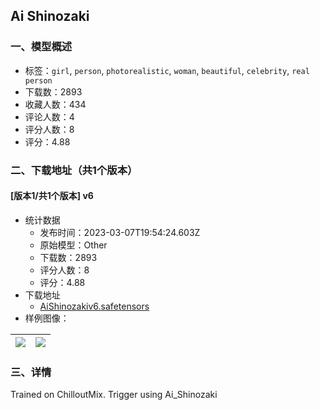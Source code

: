 ## Ai Shinozaki
### 一、模型概述

- 标签：`girl`, `person`, `photorealistic`, `woman`, `beautiful`, `celebrity`, `real person`
- 下载数：2893
- 收藏人数：434
- 评论人数：4
- 评分人数：8
- 评分：4.88

### 二、下载地址（共1个版本）

#### [版本1/共1个版本] v6

- 统计数据
  - 发布时间：2023-03-07T19:54:24.603Z
  - 原始模型：Other
  - 下载数：2893
  - 评分人数：8
  - 评分：4.88
- 下载地址
  - [AiShinozakiv6.safetensors](https://civitai.com/api/download/models/19947)
- 样例图像：

| <img src="https://image.civitai.com/xG1nkqKTMzGDvpLrqFT7WA/62a21d7a-5876-4d60-e09a-95a92a574f00/width=450/210488.jpeg" /> | <img src="https://image.civitai.com/xG1nkqKTMzGDvpLrqFT7WA/73cefdf0-35ab-4d0d-a01b-e461b5ac5700/width=450/210489.jpeg" /> |
| ---- | ---- |


### 三、详情
<p>Trained on ChilloutMix. Trigger using Ai_Shinozaki</p>